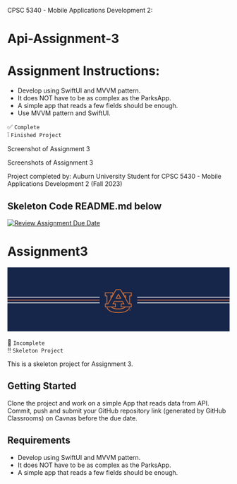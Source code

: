 CPSC 5340 - Mobile Applications Development 2: 
# Api-Assignment-3

# Assignment Instructions:
- Develop using SwiftUI and MVVM pattern.
- It does NOT have to be as complex as the ParksApp. 
- A simple app that reads a few fields should be enough.
-  Use MVVM pattern and SwiftUI.

:white_check_mark: `Complete` <br/>
:grey_exclamation: `Finished Project`

Screenshot of Assignment 3


Screenshots of Assignment 3 

<!-- <img src = "https://github.com/CPSC-5340/cryptoconvert-assignment2-thompln83/blob/075747c8d476aac02974c9bef20067f2579a76e5/Docs/CryptoConvertApp%20Home%20Screen%20.png"> -->

Project completed by: Auburn University Student for CPSC 5430 - Mobile Applications Development 2 (Fall 2023)

Skeleton Code README.md below
-------------------------------------------------------------------------------------------------------------



[![Review Assignment Due Date](https://classroom.github.com/assets/deadline-readme-button-24ddc0f5d75046c5622901739e7c5dd533143b0c8e959d652212380cedb1ea36.svg)](https://classroom.github.com/a/0yDFJzJy)
# Assignment3
![alt text](https://github.com/CPSC-5340/Assignment3/blob/main/Docs/banner_au.png?raw=true)

:stop_sign: `Incomplete` <br/>
:bangbang: `Skeleton Project`

This is a skeleton project for Assignment 3.

## Getting Started

Clone the project and work on a simple App that reads data from API. <br/>
Commit, push and submit your GitHub repository link (generated by GitHub Classrooms) on Cavnas before the due date.

## Requirements

- Develop using SwiftUI and MVVM pattern.
- It does NOT have to be as complex as the ParksApp. 
- A simple app that reads a few fields should be enough.
